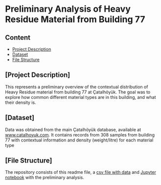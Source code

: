# Preliminary Analysis of Heavy Residue Material from Building 77


## Content
* [Project Description](#project-description)
* [Dataset](#dataset)
* [File Structure](#file-structure)


## [Project Description]

This represents a preliminary overview of the contextual distribution of Heavy Residue material from building 77 at Çatalhöyük. The goal was to explore how common different material types are in this building, and what their density is. 

## [Dataset]

Data was obtained from the main Çatalhöyük database, available at www.catalhoyuk.com. 
It contains records from 308 samples from building 77 with contextual information and density (weight/litre) for each material type

## [File Structure]
The repository consists of this readme file, a [csv file with data](Building77.csv) and [Jupyter notebook](HR_exploratory_analysis.ipynb) with the preliminary analysis. 
